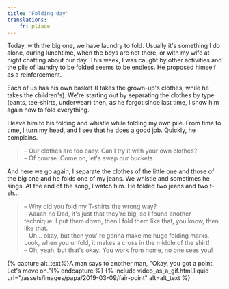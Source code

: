 ```yaml
---
title: 'Folding day'
translations:
    fr: pliage
---
```


Today, with the big one, we have laundry to fold. Usually it's something I do alone, during lunchtime, when the boys are not there, or with my wife at night chatting about our day. This week, I was caught by other activities and the pile of laundry to be folded seems to be endless. He proposed himself as a reinforcement.

Each of us has his own basket (I takes the grown-up's clothes, while he takes the children's). We're starting out by separating the clothes by type (pants, tee-shirts, underwear) then, as he forgot since last time, I show him again how to fold everything.

I leave him to his folding and whistle while folding my own pile. From time to time, I turn my head, and I see that he does a good job. Quickly, he complains.

> – Our clothes are too easy. Can I try it with your own clothes?  
> – Of course. Come on, let's swap our buckets.

And here we go again, I separate the clothes of the little one and those of the big one and he folds one of my jeans. We whistle and sometimes he sings. At the end of the song, I watch him. He folded two jeans and two t-sh…

> – Why did you fold my T-shirts the wrong way?  
> – Aaaah no Dad, it's just that they're big, so I found another technique. I put them down, then I fold them like that, you know, then like that.  
> – Uh... okay, but then you' re gonna make me huge folding marks. Look, when you unfold, it makes a cross in the middle of the shirt!  
> – Oh, yeah, but that's okay. You work from home, no one sees you!

{% capture alt_text%}A man says to another man, "Okay, you got a point. Let's move on."{% endcapture %} {% include video_as_a_gif.html.liquid
url="/assets/images/papa/2019-03-09/fair-point"
alt=alt_text
%}
